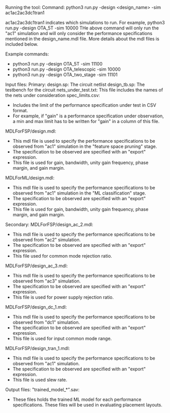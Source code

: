 Running the tool:
Command: python3 run.py -design <design_name> -sim ac1ac2ac3dc1tran1

ac1ac2ac3dc1tran1 indicates which simulations to run. For example,
python3 run.py -design OTA_5T -sim 10000
THe above command will only run the "ac1" simulation and will only consider the performance specifications mentioned in the design_name.mdl file. More details about the mdl files is included below.

Example commands:
- python3 run.py -design OTA_5T -sim 11100
- python3 run.py -design OTA_telescopic -sim 10000
- python3 run.py -design OTA_two_stage -sim 11101

Input files:
Primary:
design.sp: The circuit netlist
design_tb.sp: The testbench for the circuit
nets_under_test.txt: This file includes the names of the nets under consideration
spec_limits.csv:
- Includes the limit of the performance specification under test in CSV format.
- For example, if "gain" is a performance specification under observation, a min and max limit has to be written for "gain" in a column of this file.

MDLForFSP/design.mdl:
- This mdl file is used to specify the performance specifications to be observed from "ac1" simulation in the "feature space pruning" stage.
- The specification to be observed are specified with an "export" expression.
- This file is used for gain, bandwidth, unity gain frequency, phase margin, and gain margin.

MDLForML/design.mdl:
- This mdl file is used to specify the performance specifications to be observed from "ac1" simulation in the "ML classification" stage.
- The specification to be observed are specified with an "export" expression.
- This file is used for gain, bandwidth, unity gain frequency, phase margin, and gain margin.

Secondary:
MDLForFSP/design_ac_2.mdl:
- This mdl file is used to specify the performance specifications to be observed from "ac2" simulation.
- The specification to be observed are specified with an "export" expression.
- This file used for common mode rejection ratio.

MDLForFSP/design_ac_3.mdl:
- This mdl file is used to specify the performance specifications to be observed from "ac3" simulation.
- The specification to be observed are specified with an "export" expression.
- This file is used for power supply rejection ratio.

MDLForFSP/design_dc_1.mdl:
- This mdl file is used to specify the performance specifications to be observed from "dc1" simulation.
- The specification to be observed are specified with an "export" expression.
- This file is used for input common mode range.

MDLForFSP/design_tran_1.mdl:
- This mdl file is used to specify the performance specifications to be observed from "ac1" simulation.
- The specification to be observed are specified with an "export" expression.
- This file is used slew rate.

Output files:
"trained_model_*".sav:
- These files holds the trained ML model for each performance specifications. These files will be used in evaluating placement layouts.
